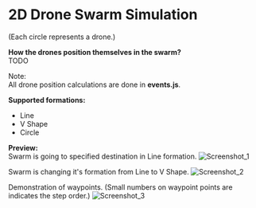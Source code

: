 # 2D Drone Swarm Simulation
(Each circle represents a drone.)

<b>How the drones position themselves in the swarm?</b><br>
TODO

Note:<br>
All drone position calculations are done in <b>events.js</b>.

<b>Supported formations:</b>
* Line
* V Shape
* Circle

<b>Preview:</b><br>
Swarm is going to specified destination in Line formation.
![Screenshot_1](https://user-images.githubusercontent.com/29331682/129492462-c9ac8f8a-16d5-4722-a4f5-83647d09a2be.png)

Swarm is changing it's formation from Line to V Shape.
![Screenshot_2](https://user-images.githubusercontent.com/29331682/129492460-5d739478-2247-40fd-9e52-85febd1da41a.png)

Demonstration of waypoints. (Small numbers on waypoint points are indicates the step order.)
![Screenshot_3](https://user-images.githubusercontent.com/29331682/129492463-2400b45b-63f6-49c2-944b-d0ef84a72a2b.png)
